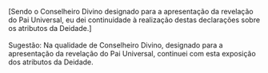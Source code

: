 ﻿[Sendo o Conselheiro Divino designado para a apresentação da revelação do Pai Universal, eu dei continuidade à realização destas declarações sobre os atributos da Deidade.]<BR><BR>Sugestão: Na qualidade de Conselheiro Divino, designado para a apresentação da revelação do Pai Universal, continuei com esta exposição dos atributos da Deidade.